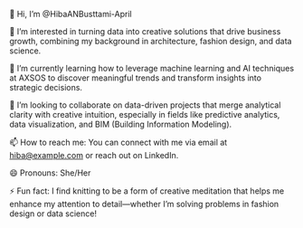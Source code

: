 👋 Hi, I’m @HibaANBusttami-April

👀 I’m interested in turning data into creative solutions that drive business growth, combining my background in architecture, fashion design, and data science.

🌱 I’m currently learning how to leverage machine learning and AI techniques at AXSOS to discover meaningful trends and transform insights into strategic decisions.

💞️ I’m looking to collaborate on data-driven projects that merge analytical clarity with creative intuition, especially in fields like predictive analytics, data visualization, and BIM (Building Information Modeling).

📫 How to reach me: You can connect with me via email at hiba@example.com or reach out on LinkedIn.

😄 Pronouns: She/Her

⚡ Fun fact: I find knitting to be a form of creative meditation that helps me enhance my attention to detail—whether I’m solving problems in fashion design or data science!

